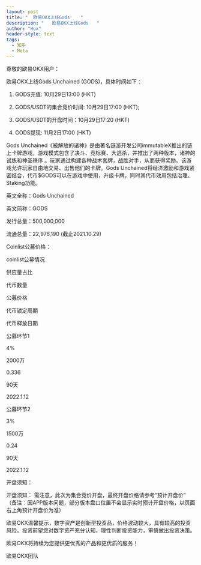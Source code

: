```yaml
---
layout: post
title: "  欧易OKX上线Gods    "
description: "   欧易OKX上线Gods   "
author: "Hux"
header-style: text
tags:
  - 知乎
  - Meta
---
```

尊敬的欧易OKX用户：

欧易OKX上线Gods Unchained (GODS)，具体时间如下：

1. GODS充值: 10月29日13:00 (HKT)

2. GODS/USDT的集合竞价时间: 10月29日17:00 (HKT);

3. GODS/USDT的开盘时间：10月29日17:20 (HKT)

4. GODS提现: 11月2日17:00 (HKT)

Gods Unchained《被解放的诸神》是由著名链游开发公司immutableX推出的链上卡牌游戏，游戏模式包含了决斗、竞标赛、大逃杀，并推出了两种版本，诸神的试炼和神圣秩序 。玩家通过构建各种战术套牌，战胜对手，从而获得奖励。该游戏允许玩家自由地交易、出售他们的卡牌。Gods Unchained将经济激励和游戏紧密结合，代币$GODS可以在游戏中使用，升级卡牌，同时其代币效用包括治理、Staking功能。

 

英文全称：Gods Unchained

英文简称：GODS

发行总量：500,000,000

流通总量：22,976,190 (截止2021.10.29)

 

Coinlist公募价格：

coinlist公募情况

供应量占比

代币数量

公募价格

代币锁定周期

代币释放日期

公募环节1

4%

2000万

0.336

90天

2022.1.12

公募环节2

3%

1500万

0.24

90天

2022.1.12

开盘须知：

开盘须知： 需注意，此次为集合竞价开盘，最终开盘价格请参考“预计开盘价” （备注：因APP版本问题，部分版本盘口位置不会显示实时预计开盘价格，以页面右上角预计开盘价为准）

 

欧易OKX温馨提示，数字资产是创新型投资品，价格波动较大，具有较高的投资风险。投资前望您对数字资产充分认知，理性判断投资能力，审慎做出投资决策。

欧易OKX将持续为您提供更优秀的产品和更优质的服务！

欧易OKX团队
